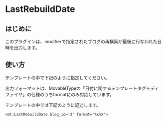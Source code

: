 # LastRebuildDate

## はじめに

このプラグインは、modifierで指定されたブログの再構築が最後に行なわれた日時を出力します。

## 使い方

テンプレートの中で下記のように指定してください。

出力フォーマットは、MovableTypeの「日付に関するテンプレートタグモディファイヤ」の仕様のうちformatにのみ対応しています。

テンプレートの中では下記のように記述します。

```
<mt:LastRebuildDate blog_id='3' format="%x%X">
```



